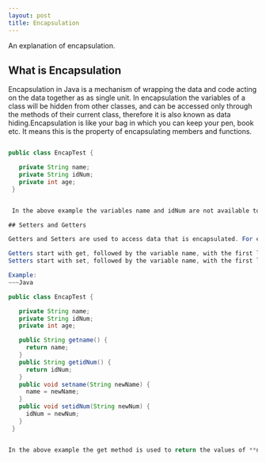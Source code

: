 ```yaml
---
layout: post
title: Encapsulation
---
```


An explanation of encapsulation.

## What is Encapsulation

Encapsulation in Java is a mechanism of wrapping the data and code acting on the data together as as single unit. In encapsulation the variables of a class will be hidden from other classes, and can be accessed only through the methods of their current class, therefore it is also known as data hiding.Encapsulation is like your bag in which you can keep your pen, book etc. It means this is the property of encapsulating members and functions.

~~~Java

public class EncapTest {

   private String name;
   private String idNum;
   private int age;
 }


 In the above example the variables name and idNum are not available to outside classes.

## Setters and Getters

Getters and Setters are used to access data that is encapsulated. For each variable, the get method returns its value, while the set method sets the value.

Getters start with get, followed by the variable name, with the first letter of the variable name capitalized.
Setters start with set, followed by the variable name, with the first letter of the variable name capitalized.

Example:
~~~Java

public class EncapTest {

   private String name;
   private String idNum;
   private int age;

   public String getname() {
     return name;
   }
   public String getidNum() {
     return idNum;
   }
   public void setname(String newName) {
     name = newName;
   }
   public void setidNum(String newNum) {
     idNum = newNum;
   }
 }


In the above example the get method is used to return the values of **name** and **idNum**, and the set method is used to set the values of **newName** and **newNum**.
